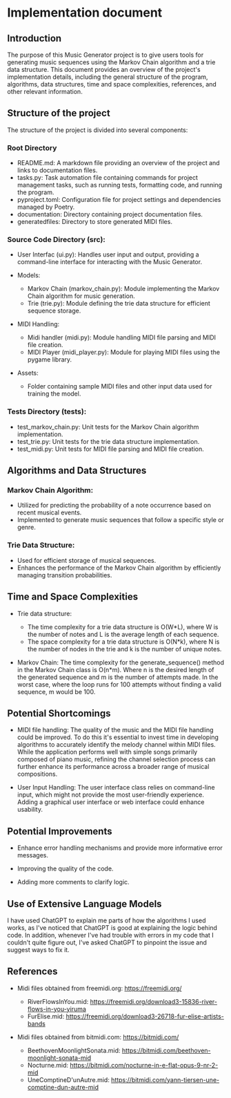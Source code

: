 # Implementation document

## Introduction

The purpose of this Music Generator project is to give users tools for generating music sequences using the Markov Chain algorithm and a trie data structure. This document provides an overview of the project's implementation details, including the general structure of the program, algorithms, data structures, time and space complexities, references, and other relevant information.

## Structure of the project

The structure of the project is divided into several components:

### Root Directory

- README.md: A markdown file providing an overview of the project and links to documentation files.
- tasks.py: Task automation file containing commands for project management tasks, such as running tests, formatting code, and running the program.
- pyproject.toml: Configuration file for project settings and dependencies managed by Poetry.
- documentation: Directory containing project documentation files.
- generatedfiles: Directory to store generated MIDI files.

### Source Code Directory (src):

- User Interfac (ui.py): Handles user input and output, providing a command-line interface for interacting with the Music Generator.

- Models:
    - Markov Chain (markov_chain.py): Module implementing the Markov Chain algorithm for music generation.
    - Trie (trie.py): Module defining the trie data structure for efficient sequence storage.

- MIDI Handling:
    - Midi handler (midi.py): Module handling MIDI file parsing and MIDI file creation.
    - MIDI Player (midi_player.py): Module for playing MIDI files using the pygame library.

- Assets:
    - Folder containing sample MIDI files and other input data used for training the model.

### Tests Directory (tests):

- test_markov_chain.py: Unit tests for the Markov Chain algorithm implementation.
- test_trie.py: Unit tests for the trie data structure implementation.
- test_midi.py: Unit tests for MIDI file parsing and MIDI file creation.

## Algorithms and Data Structures

### Markov Chain Algorithm:

- Utilized for predicting the probability of a note occurrence based on recent musical events.
- Implemented to generate music sequences that follow a specific style or genre.

### Trie Data Structure:

- Used for efficient storage of musical sequences.
- Enhances the performance of the Markov Chain algorithm by efficiently managing transition probabilities.

## Time and Space Complexities

- Trie data structure: 
    - The time complexity for a trie data structure is O(W*L), where W is the number of notes and L is the average length of each sequence.
    - The space complexity for a trie data structure is O(N*k), where N is the number of nodes in the trie and k is the number of unique notes.

- Markov Chain: The time complexity for the generate_sequence() method in the Markov Chain class is O(n*m). Where n is the desired length of the generated sequence and m is the number of attempts made. In the worst case, where the loop runs for 100 attempts without finding a valid sequence, m would be 100.

## Potential Shortcomings

- MIDI file handling: The quality of the music and the MIDI file handling could be improved. To do this it's essential to invest time in developing algorithms to accurately identify the melody channel within MIDI files. While the application performs well with simple songs primarily composed of piano music, refining the channel selection process can further enhance its performance across a broader range of musical compositions.

- User Input Handling: The user interface class relies on command-line input, which might not provide the most user-friendly experience. Adding a graphical user interface or web interface could enhance usability.

## Potential Improvements

- Enhance error handling mechanisms and provide more informative error messages.

- Improving the quality of the code.

- Adding more comments to clarify logic.

## Use of Extensive Language Models

I have used ChatGPT to explain me parts of how the algorithms I used works, as I've noticed that ChatGPT is good at explaining the logic behind code. In addition, whenever I've had trouble with errors in my code that I couldn't quite figure out, I've asked ChatGPT to pinpoint the issue and suggest ways to fix it.

## References

- Midi files obtained from freemidi.org: https://freemidi.org/

    - RiverFlowsInYou.mid: https://freemidi.org/download3-15836-river-flows-in-you-yiruma
    - FurElise.mid: https://freemidi.org/download3-26718-fur-elise-artists-bands

- Midi files obtained from bitmidi.com: https://bitmidi.com/

    - BeethovenMoonlightSonata.mid: https://bitmidi.com/beethoven-moonlight-sonata-mid
    - Nocturne.mid: https://bitmidi.com/nocturne-in-e-flat-opus-9-nr-2-mid
    - UneComptineD'unAutre.mid: https://bitmidi.com/yann-tiersen-une-comptine-dun-autre-mid